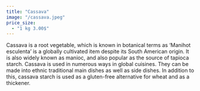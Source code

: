 ```yaml
---
title: "Cassava"
image: "/cassava.jpeg"
price_size:
  - "1 kg 3.00$"
---
```


Cassava is a root vegetable, which is known in botanical terms as ‘Manihot esculenta’ is a globally cultivated item despite its South American origin. It is also widely known as manioc, and also popular as the source of tapioca starch. Cassava is used in numerous ways in global cuisines. They can be made into ethnic traditional main dishes as well as side dishes. In addition to this, cassava starch is used as a gluten-free alternative for wheat and as a thickener.
